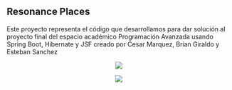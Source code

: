 ## Resonance Places

Este proyecto representa el código que desarrollamos para dar solución al proyecto final del espacio académico Programación Avanzada usando Spring Boot, Hibernate y JSF creado por Cesar Marquez, Brian Giraldo y Esteban Sanchez
<p align="center">
  <img src="https://github.com/Cemarquez/ResonancePlaces/blob/master/logo_resonance.jpg"/>
</p>


<p align="center">
  <img src="https://github.com/Cemarquez/ResonancePlaces/blob/master/Modelo.png"/>
</p>

